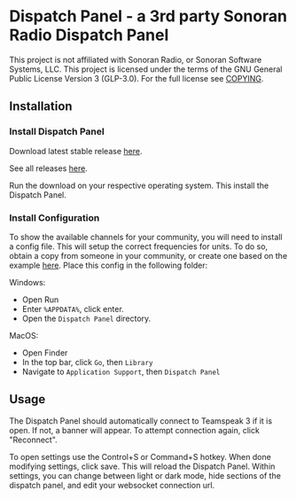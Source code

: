 # Dispatch Panel - a 3rd party Sonoran Radio Dispatch Panel

This project is not affiliated with Sonoran Radio, or Sonoran Software Systems, LLC. This project is licensed under the terms of the GNU General Public License Version 3 (GLP-3.0). For the full license see [COPYING](COPYING).

## Installation

### Install Dispatch Panel

Download latest stable release [here](https://github.com/jamesg31/Dispatch-Panel/releases/latest).

See all releases [here](https://github.com/jamesg31/Dispatch-Panel/releases).

Run the download on your respective operating system. This install the Dispatch Panel.

### Install Configuration

To show the available channels for your community, you will need to install a config file. This will setup the correct frequencies for units. To do so, obtain a copy from someone in your community, or create one based on the example [here](/examples/config.json). Place this config in the following folder:

Windows:

- Open Run
- Enter `%APPDATA%`, click enter.
- Open the `Dispatch Panel` directory.

MacOS:

- Open Finder
- In the top bar, click `Go`, then `Library`
- Navigate to `Application Support`, then `Dispatch Panel`

## Usage

The Dispatch Panel should automatically connect to Teamspeak 3 if it is open. If not, a banner will appear. To attempt connection again, click "Reconnect".

To open settings use the Control+S or Command+S hotkey. When done modifying settings, click save. This will reload the Dispatch Panel. Within settings, you can change between light or dark mode, hide sections of the dispatch panel, and edit your websocket connection url.
